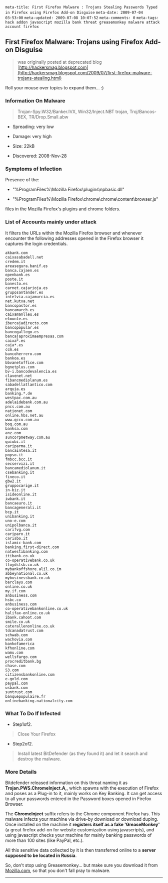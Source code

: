 ```meta-title: First Firefox Malware : Trojans Stealing Passwords Typed in Firefox using Firefox Add-on Disguise```
```meta-date: 2009-07-04 03:53:00```
```meta-updated: 2009-07-08 10:07:52```
```meta-comments: 0```
```meta-tags: hack addon javascript mozilla bank threat greasemonkey malware attack account firefox```


## First Firefox Malware: Trojans using Firefox Add-on Disguise

> was originally posted at deprecated blog [http://hackersmag.blogspot.com](http://hackersmag.blogspot.com/2009/07/first-firefox-malware-trojans-stealing.html)

Roll your mouse over topics to expand them... :)

### Information On Malware

> Trojan-Spy:W32/Banker.IVX, Win32/Inject.NBT trojan, Troj/Bancos-BEX, TR/Drop.Small.abw

* Spreading: very low

* Damage: very high

* Size: 22kB

* Discovered: 2008-Nov-28


### Symptoms of Infection

Presence of the:

* "%ProgramFiles%\Mozilla Firefox\plugins\npbasic.dll"

* "%ProgramFiles%\Mozilla Firefox\chrome\chrome\content\browser.js"

files in the Mozilla Firefox's plugins and chrome folders.


### List of Accounts mainly under attack

It filters the URLs within the Mozilla Firefox browser and whenever encounter the following addresses opened in the Firefox browser it captures the login credentials.

```
akbank.com
caixasabadell.net
credem.it
areasegura.banif.es
banca.cajaen.es
openbank.es
poste.it
banesto.es
carnet.cajarioja.es
gruposantander.es
intelvia.cajamurcia.es
net.kutxa.net
bancopastor.es
bancamarch.es
caixamanlleu.es
elmonte.es
ibercajadirecto.com
bancopopular.es
bancogallego.es
bancajaproximaempresas.com
caixa*.es
caja*.es
ccm.es
bancoherrero.com
bankoa.es
bbvanetoffice.com
bgnetplus.com
bv-i.bancodevalencia.es
clavenet.net
fibancmediolanum.es
sabadellatlantico.com
arquia.es
banking.*.de
westpac.com.au
adelaidebank.com.au
pncs.com.au
nationet.com
online.hbs.net.au
www.qccu.com.au
boq.com.au
banksa.com
anz.com
suncorpmetway.com.au
quiubi.it
cariparma.it
bancaintesa.it
popso.it
fmbcc.bcc.it
secservizi.it
bancamediolanum.it
csebanking.it
fineco.it
gbw2.it
gruppocarige.it
in-biz.it
isideonline.it
iwbank.it
bancaeuro.it
bancagenerali.it
bcp.it
unibanking.it
uno-e.com
unipolbanca.it
carifvg.com
cariparo.it
carisbo.it
islamic-bank.com
banking.first-direct.com
natwestibanking.com
itibank.co.uk
co-operativebank.co.uk
lloydstsb.co.uk
mybankoffshore.alil.co.im
abbeynational.co.uk
mybusinessbank.co.uk
barclays.com
online.co.uk
my.if.com
anbusiness.com
hsbc.co
anbusiness.com
co-operativebankonline.co.uk
halifax-online.co.uk
ibank.cahoot.com
smile.co.uk
caterallenonline.co.uk
tdcanadatrust.com
schwab.com
wachovia.com
bankofamerica
kfhonline.com
wamu.com
wellsfargo.com
procreditbank.bg
chase.com
53.com
citizensbankonline.com
e-gold.com
paypal.com
usbank.com
suntrust.com
banquepopulaire.fr
onlinebanking.nationalcity.com
```

### What To Do If Infected

* Step1of2.

> Close Your Firefox

* Step2of2.

> Install latest BitDefender (as they found it) and let it search and destroy the malware.


### More Details

Bitdefender released information on this threat naming it as **Trojan.PWS.ChromeInject.A,**, which spawns with the execution of Firefox and poses as a Plug-in to it, mainly works on Key Banking. It can get access to all your passwords entered in the Password boxes opened in Firefox Browser.

The **ChromeInject** suffix refers to the Chrome component Firefox has. This malware infects your machine via drive-by download or download duping. Once installed on the machine it **registers itself as a fake 'GreaseMonkey'** (a great firefox add-on for website customization using javascripts), and using javascript checks your machine for mainly banking passwords of more than 100 sites (like PayPal, etc.).

All this sensitive data collected by it is then transferred online to a **server supposed to be located in Russia**.

So, don't stop using Greasemonkey... but make sure you download it from [Mozilla.com](http://www.mozilla.com/), so that you don't fall pray to malware.

---
